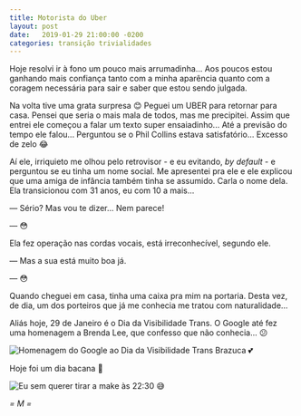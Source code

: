 ```yaml
---
title: Motorista do Uber
layout: post
date:   2019-01-29 21:00:00 -0200
categories: transição trivialidades
---
```

Hoje resolvi ir à fono um pouco mais arrumadinha... Aos poucos estou ganhando mais confiança tanto com a minha aparência quanto com a coragem necessária para sair e saber que estou sendo julgada.

Na volta tive uma grata surpresa 😊 Peguei um UBER para retornar para casa. Pensei que seria o mais mala de todos, mas me precipitei. Assim que entrei ele começou a falar um texto super ensaiadinho... Até a previsão do tempo ele falou... Perguntou se o Phil Collins estava satisfatório... Excesso de zelo 😂

Aí ele, irriquieto me olhou pelo retrovisor - e eu evitando, _by default_ - e perguntou se eu tinha um nome social. Me apresentei pra ele e ele explicou que uma amiga de infância também tinha se assumido. Carla o nome dela. Ela transicionou com 31 anos, eu com 10 a mais...

— Sério? Mas vou te dizer... Nem parece!

— 😳

Ela fez operação nas cordas vocais, está irreconhecível, segundo ele.

— Mas a sua está muito boa já.

— 😳

Quando cheguei em casa, tinha uma caixa pra mim na portaria. Desta vez, de dia, um dos porteiros que já me conhecia me tratou com naturalidade...

Aliás hoje, 29 de Janeiro é o Dia da Visibilidade Trans. O Google até fez uma homenagem a Brenda Lee, que confesso que não conhecia... 😕

![Homenagem do Google ao Dia da Visibilidade Trans Brazuca 💕](/images/posts/2019/01/google-trans.jpeg)

Hoje foi um dia bacana 🥰

![Eu sem querer tirar a make às 22:30 😅](/images/posts/2019/01/me-2019-01.jpeg)

_= M =_
